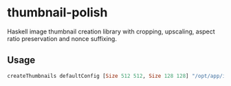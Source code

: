 # thumbnail-polish

Haskell image thumbnail creation library with cropping, upscaling, aspect ratio
preservation and nonce suffixing.

## Usage

```haskell
createThumbnails defaultConfig [Size 512 512, Size 128 128] "/opt/app/image.jpg"
```

